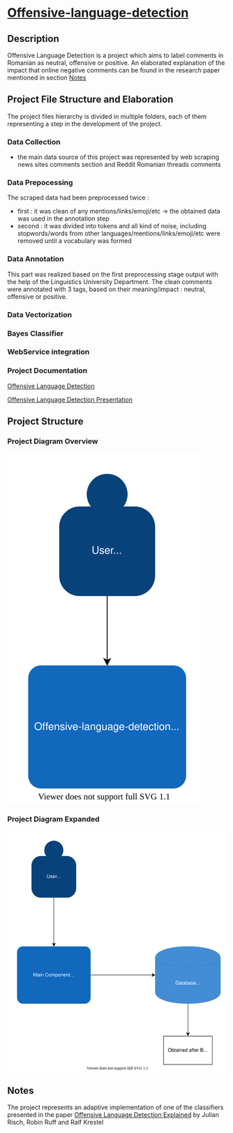 # [Offensive-language-detection](https://www.aclweb.org/anthology/2020.trac-1.22.pdf)


##  Description
  Offensive Language Detection is a project which aims to label comments in Romanian as neutral, offensive or positive.
An elaborated explanation of the impact that online negative comments can be found in the research paper mentioned in section [Notes](#notes)

## Project File Structure and Elaboration
  The project files hierarchy is divided in multiple folders, each of them representing a step in the development of the project.
  ### Data Collection 
  - the main data source of this project was represented by web scraping news sites comments section and Reddit Romanian threads comments
  ### Data Prepocessing
  The scraped data had been preprocessed twice :
  -  first : it was clean of any mentions/links/emoji/etc -> the obtained data was used in the annotation step
  -  second : it was divided into tokens and all kind of noise, including stopwords/words from other languages/mentions/links/emoji/etc were removed until a vocabulary was formed
  ### Data Annotation
  This part was realized based on the first preprocessing stage output with the help of the Linguistics University Department.
  The clean comments were annotated with 3 tags, based on their meaning/impact : neutral, offensive or positive.
  ### Data Vectorization
  ### Bayes Classifier
  ### WebService integration
  ### Project Documentation
  
  [Offensive Language Detection](https://docs.google.com/document/d/1_btFjivHXHijX2SC112O08xFMNO8t3Qz76Rqd_uTwK8/edit?usp=sharing)
  
  [Offensive Language Detection Presentation](https://docs.google.com/presentation/d/1_e1sw9xeNObsQVlH9TxxefstD7NUL6-TJfz0RsNmupA/edit?usp=sharing)
  
## Project Structure
### Project Diagram Overview

![Imaginatorul](https://github.com/Ana-poto/Offensive-language-detection/blob/main/Phase_0%20_Diagrams/OLDetectionApp.svg)

### Project Diagram Expanded

![Imaginatorul](https://github.com/Ana-poto/Offensive-language-detection/blob/main/Phase_0%20_Diagrams/OLDetectionAppExp.svg)

## Notes
The project represents an adaptive implementation of one of the classifiers presented in the paper [Offensive Language Detection Explained](https://www.aclweb.org/anthology/2020.trac-1.22.pdf) by Julian Risch, Robin Ruff and Ralf Krestel

